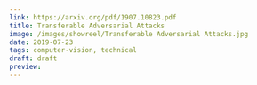 ```yaml
---
link: https://arxiv.org/pdf/1907.10823.pdf
title: Transferable Adversarial Attacks
image: /images/showreel/Transferable Adversarial Attacks.jpg
date: 2019-07-23
tags: computer-vision, technical
draft: draft
preview:
---
```



